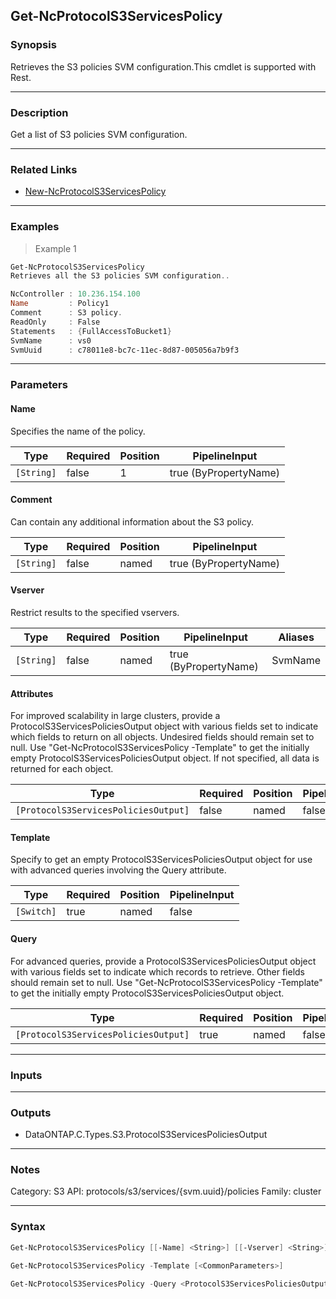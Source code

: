 Get-NcProtocolS3ServicesPolicy
------------------------------

### Synopsis
Retrieves the S3 policies SVM configuration.This cmdlet is supported with Rest.

---

### Description

Get a list of S3 policies SVM configuration.

---

### Related Links
* [New-NcProtocolS3ServicesPolicy](New-NcProtocolS3ServicesPolicy)

---

### Examples
> Example 1

```PowerShell
Get-NcProtocolS3ServicesPolicy
Retrieves all the S3 policies SVM configuration..

NcController : 10.236.154.100
Name         : Policy1
Comment      : S3 policy.
ReadOnly     : False
Statements   : {FullAccessToBucket1}
SvmName      : vs0
SvmUuid      : c78011e8-bc7c-11ec-8d87-005056a7b9f3

```

---

### Parameters
#### **Name**
Specifies the name of the policy.

|Type      |Required|Position|PipelineInput        |
|----------|--------|--------|---------------------|
|`[String]`|false   |1       |true (ByPropertyName)|

#### **Comment**
Can contain any additional information about the S3 policy.

|Type      |Required|Position|PipelineInput        |
|----------|--------|--------|---------------------|
|`[String]`|false   |named   |true (ByPropertyName)|

#### **Vserver**
Restrict results to the specified vservers.

|Type      |Required|Position|PipelineInput        |Aliases|
|----------|--------|--------|---------------------|-------|
|`[String]`|false   |named   |true (ByPropertyName)|SvmName|

#### **Attributes**
For improved scalability in large clusters, provide a ProtocolS3ServicesPoliciesOutput object with various fields set to indicate which fields to return on all objects.  Undesired fields should remain set to null.  Use "Get-NcProtocolS3ServicesPolicy -Template" to get the initially empty ProtocolS3ServicesPoliciesOutput object.  If not specified, all data is returned for each object.

|Type                                |Required|Position|PipelineInput|
|------------------------------------|--------|--------|-------------|
|`[ProtocolS3ServicesPoliciesOutput]`|false   |named   |false        |

#### **Template**
Specify to get an empty ProtocolS3ServicesPoliciesOutput object for use with advanced queries involving the Query attribute.

|Type      |Required|Position|PipelineInput|
|----------|--------|--------|-------------|
|`[Switch]`|true    |named   |false        |

#### **Query**
For advanced queries, provide a ProtocolS3ServicesPoliciesOutput object with various fields set to indicate which records to retrieve.  Other fields should remain set to null.  Use "Get-NcProtocolS3ServicesPolicy -Template" to get the initially empty ProtocolS3ServicesPoliciesOutput object.

|Type                                |Required|Position|PipelineInput|
|------------------------------------|--------|--------|-------------|
|`[ProtocolS3ServicesPoliciesOutput]`|true    |named   |false        |

---

### Inputs

---

### Outputs
* DataONTAP.C.Types.S3.ProtocolS3ServicesPoliciesOutput

---

### Notes
Category: S3
API: protocols/s3/services/{svm.uuid}/policies
Family: cluster

---

### Syntax
```PowerShell
Get-NcProtocolS3ServicesPolicy [[-Name] <String>] [[-Vserver] <String>] [-Comment <String>] [-ReadOnly <Boolean>] [<CommonParameters>]
```
```PowerShell
Get-NcProtocolS3ServicesPolicy -Template [<CommonParameters>]
```
```PowerShell
Get-NcProtocolS3ServicesPolicy -Query <ProtocolS3ServicesPoliciesOutput> [-Attributes <ProtocolS3ServicesPoliciesOutput>] [<CommonParameters>]
```
